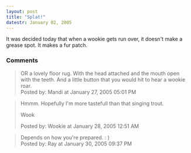 ```yaml
---
layout: post
title: "Splat!"
datestr: January 02, 2005
---
```


It was decided today that when a wookie gets run over, it doesn't make a grease spot.  It makes a fur patch.

### Comments

<blockquote>
OR a lovely floor rug. With the head attached and the mouth open with the teeth. And a little button that you would hit to hear a wookie roar.
<div class="post-meta">Posted by: Mandi at January 27, 2005 05:01 PM</div> </blockquote>

<blockquote>
Hmmm.  Hopefully I'm more tastefull than that singing trout.

Wook
<div class="post-meta">Posted by: Wookie at January 28, 2005 12:51 AM</div> </blockquote>

<blockquote>
Depends on how you're prepared. : )
<div class="post-meta">Posted by: Ray at January 30, 2005 09:37 PM</div> </blockquote>

